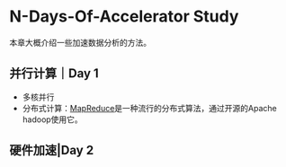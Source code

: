 
# N-Days-Of-Accelerator Study
本章大概介绍一些加速数据分析的方法。

## 并行计算｜Day 1 
  - 多核并行
  - 分布式计算：[MapReduce]()是一种流行的分布式算法，通过开源的Apache hadoop使用它。


## 硬件加速|Day 2 

